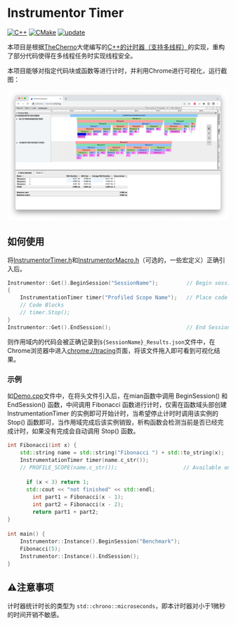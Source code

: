 # Instrumentor Timer

[![C++](https://img.shields.io/badge/support-C%2B%2B11%20or%20later-blue?style=flat&logo=cplusplus)](https://github.com/topics/cpp) [![CMake](https://img.shields.io/badge/support-v2.8.12%20or%20later-blue?style=flat&logo=cmake)](https://cmake.org/) [![update](https://img.shields.io/github/last-commit/GavinSun0921/InstrumentorTimer)](https://github.com/GavinSun0921/InstrumentorTimer/commits)

本项目是根据[TheCherno](https://github.com/TheCherno)大佬编写的[C++的计时器（支持多线程）](https://gist.github.com/TheCherno/31f135eea6ee729ab5f26a6908eb3a5e)的实现，重构了部分代码使得在多线程任务时实现线程安全。

本项目能够对指定代码块或函数等进行计时，并利用Chrome进行可视化，运行截图：

![Screen Shot](fig/ScreenShot.png)

## 如何使用

将[InstrumentorTimer.h](https://github.com/GavinSun0921/InstrumentorTimer/blob/main/InstrumentorTimer.h)和[InstrumentorMacro.h](https://github.com/GavinSun0921/InstrumentorTimer/blob/main/InstrumentorMacro.h)（可选的，一些宏定义）正确引入后。

```C++
Instrumentor::Get().BeginSession("SessionName");         // Begin session 
{
    InstrumentationTimer timer("Profiled Scope Name");   // Place code like this in scopes you'd like to include in profiling
    // Code Blocks
    // timer.Stop();																		 // (Optional) Stop timing manually, timer's destructor will call this function automatically
}
Instrumentor::Get().EndSession();                        // End Session
```

则作用域内的代码会被正确记录到`${SessionName}_Results.json`文件中，在Chrome浏览器中进入[chrome://tracing](chrome://tracing)页面，将该文件拖入即可看到可视化结果。

### 示例

如[Demo.cpp](https://github.com/GavinSun0921/InstrumentorTimer/blob/main/demo.cpp)文件中，在将头文件引入后，在mian函数中调用 BeginSession() 和 EndSession() 函数，中间调用 Fibonacci 函数进行计时，仅需在函数域头部创建 InstrumentationTimer 的实例即可开始计时，当希望停止计时时调用该实例的 Stop() 函数即可，当作用域完成后该实例销毁，析构函数会检测当前是否已经完成计时，如果没有完成会自动调用 Stop() 函数。

```C++
int Fibonacci(int x) {
    std::string name = std::string("Fibonacci ") + std::to_string(x);
  	InstrumentationTimer timer(name.c_str());
  	// PROFILE_SCOPE(name.c_str());						// Available only when include header file 'InstrumentorMacro.h'

	  if (x < 3) return 1;
	  std::cout << "not finished" << std::endl;
 	 	int part1 = Fibonacci(x - 1);
 	 	int part2 = Fibonacci(x - 2);
 	 	return part1 + part2;
}

int main() {
  	Instrumentor::Instance().BeginSession("Benchmark");
  	Fibonacci(5);
  	Instrumentor::Instance().EndSession();
}
```

## ⚠️注意事项

计时器统计时长的类型为 `std::chrono::microseconds`，即本计时器对小于1微秒的时间开销不敏感。